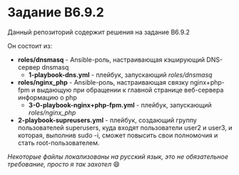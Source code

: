 # Задание B6.9.2
Данный репозиторий содержит решения на задание B6.9.2

Он состоит из:
- **roles/dnsmasq** - Ansible-роль, настраивающая кэширующий DNS-сервер dnsmasq
    - **1-playbook-dns.yml** - плейбук, запускающий *roles/dnsmasq*
- **roles/nginx_php** - Ansible-роль, настраивающая связку nginx+php-fpm и выдающую 
при обращении к главной странице веб-сервера информацию о php 
    - **3-0-playbook-nginx+php-fpm.yml** - плейбук, запускающий *roles/nginx_php*
- **2-playbook-supreusers.yml** - плейбук, создающий группу пользователей superusers, куда входят пользователи
user2 и user3, и которая, выполнив sudo -i, сможет повысить свои полномочия и стать root-пользователем.

*Некоторые файлы локализованы на русский язык, это не обязательное требование, просто я так захотел* :smile: